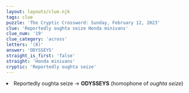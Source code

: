 ```yaml
---
layout: layouts/clue.njk
tags: clue
puzzle: 'The Cryptic Crossword: Sunday, February 12, 2023'
clue: 'Reportedly oughta seize Honda minivans'
clue_num: '19'
clue_category: 'across'
letters: '(8)'
answer: 'ODYSSEYS'
straight_is_first: 'false'
straight: 'Honda minivans'
cryptic: 'Reportedly oughta seize'
---
```

<li>Reportedly oughta seize → <b>ODYSSEYS</b> (homophone of <i>oughta seize</i>)</li>